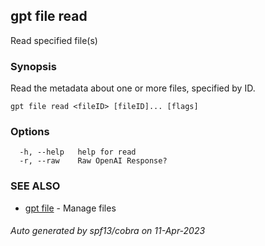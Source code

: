 ## gpt file read

Read specified file(s)

### Synopsis

Read the metadata about one or more files, specified by ID.

```
gpt file read <fileID> [fileID]... [flags]
```

### Options

```
  -h, --help   help for read
  -r, --raw    Raw OpenAI Response?
```

### SEE ALSO

* [gpt file](gpt_file.md)	 - Manage files

###### Auto generated by spf13/cobra on 11-Apr-2023
